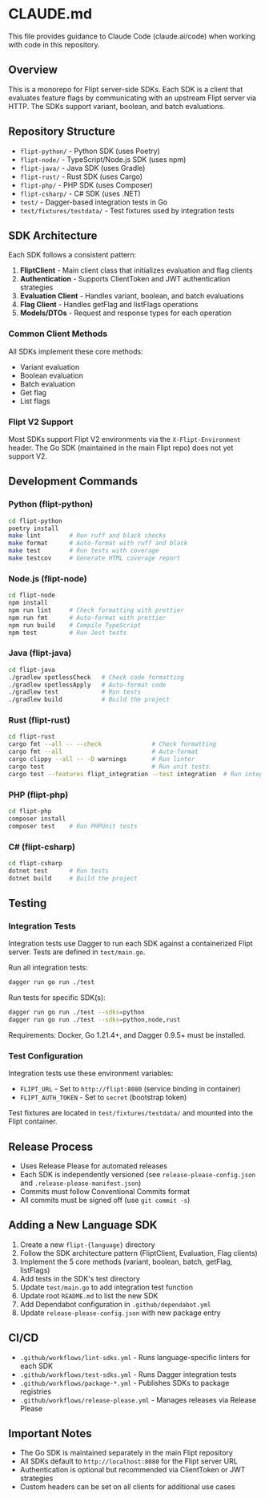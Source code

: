 # CLAUDE.md

This file provides guidance to Claude Code (claude.ai/code) when working with code in this repository.

## Overview

This is a monorepo for Flipt server-side SDKs. Each SDK is a client that evaluates feature flags by communicating with an upstream Flipt server via HTTP. The SDKs support variant, boolean, and batch evaluations.

## Repository Structure

- `flipt-python/` - Python SDK (uses Poetry)
- `flipt-node/` - TypeScript/Node.js SDK (uses npm)
- `flipt-java/` - Java SDK (uses Gradle)
- `flipt-rust/` - Rust SDK (uses Cargo)
- `flipt-php/` - PHP SDK (uses Composer)
- `flipt-csharp/` - C# SDK (uses .NET)
- `test/` - Dagger-based integration tests in Go
- `test/fixtures/testdata/` - Test fixtures used by integration tests

## SDK Architecture

Each SDK follows a consistent pattern:

1. **FliptClient** - Main client class that initializes evaluation and flag clients
2. **Authentication** - Supports ClientToken and JWT authentication strategies
3. **Evaluation Client** - Handles variant, boolean, and batch evaluations
4. **Flag Client** - Handles getFlag and listFlags operations
5. **Models/DTOs** - Request and response types for each operation

### Common Client Methods

All SDKs implement these core methods:
- Variant evaluation
- Boolean evaluation
- Batch evaluation
- Get flag
- List flags

### Flipt V2 Support

Most SDKs support Flipt V2 environments via the `X-Flipt-Environment` header. The Go SDK (maintained in the main Flipt repo) does not yet support V2.

## Development Commands

### Python (flipt-python)
```bash
cd flipt-python
poetry install
make lint        # Run ruff and black checks
make format      # Auto-format with ruff and black
make test        # Run tests with coverage
make testcov     # Generate HTML coverage report
```

### Node.js (flipt-node)
```bash
cd flipt-node
npm install
npm run lint     # Check formatting with prettier
npm run fmt      # Auto-format with prettier
npm run build    # Compile TypeScript
npm test         # Run Jest tests
```

### Java (flipt-java)
```bash
cd flipt-java
./gradlew spotlessCheck   # Check code formatting
./gradlew spotlessApply   # Auto-format code
./gradlew test            # Run tests
./gradlew build           # Build the project
```

### Rust (flipt-rust)
```bash
cd flipt-rust
cargo fmt --all -- --check              # Check formatting
cargo fmt --all                         # Auto-format
cargo clippy --all -- -D warnings       # Run linter
cargo test                              # Run unit tests
cargo test --features flipt_integration --test integration  # Run integration tests
```

### PHP (flipt-php)
```bash
cd flipt-php
composer install
composer test    # Run PHPUnit tests
```

### C# (flipt-csharp)
```bash
cd flipt-csharp
dotnet test      # Run tests
dotnet build     # Build the project
```

## Testing

### Integration Tests

Integration tests use Dagger to run each SDK against a containerized Flipt server. Tests are defined in `test/main.go`.

Run all integration tests:
```bash
dagger run go run ./test
```

Run tests for specific SDK(s):
```bash
dagger run go run ./test --sdks=python
dagger run go run ./test --sdks=python,node,rust
```

Requirements: Docker, Go 1.21.4+, and Dagger 0.9.5+ must be installed.

### Test Configuration

Integration tests use these environment variables:
- `FLIPT_URL` - Set to `http://flipt:8080` (service binding in container)
- `FLIPT_AUTH_TOKEN` - Set to `secret` (bootstrap token)

Test fixtures are located in `test/fixtures/testdata/` and mounted into the Flipt container.

## Release Process

- Uses Release Please for automated releases
- Each SDK is independently versioned (see `release-please-config.json` and `.release-please-manifest.json`)
- Commits must follow Conventional Commits format
- All commits must be signed off (use `git commit -s`)

## Adding a New Language SDK

1. Create a new `flipt-{language}` directory
2. Follow the SDK architecture pattern (FliptClient, Evaluation, Flag clients)
3. Implement the 5 core methods (variant, boolean, batch, getFlag, listFlags)
4. Add tests in the SDK's test directory
5. Update `test/main.go` to add integration test function
6. Update root `README.md` to list the new SDK
7. Add Dependabot configuration in `.github/dependabot.yml`
8. Update `release-please-config.json` with new package entry

## CI/CD

- `.github/workflows/lint-sdks.yml` - Runs language-specific linters for each SDK
- `.github/workflows/test-sdks.yml` - Runs Dagger integration tests
- `.github/workflows/package-*.yml` - Publishes SDKs to package registries
- `.github/workflows/release-please.yml` - Manages releases via Release Please

## Important Notes

- The Go SDK is maintained separately in the main Flipt repository
- All SDKs default to `http://localhost:8080` for the Flipt server URL
- Authentication is optional but recommended via ClientToken or JWT strategies
- Custom headers can be set on all clients for additional use cases
